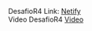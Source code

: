 DesafioR4 Link: <a href="https://precious-shortbread-005544.netlify.app/" target="_blank">Netify</a>
<br>
Video DesafioR4 <a href="https://www.loom.com/share/7b5e65730271411cb92968c674922de7" target="_blank">Video</a>
